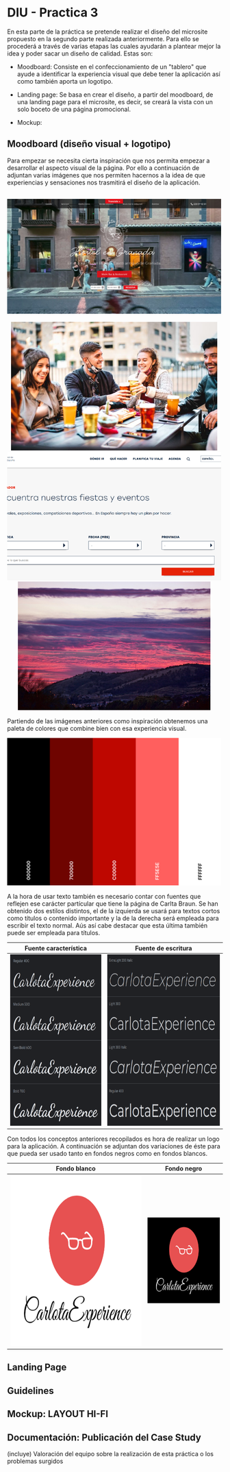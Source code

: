 # DIU - Practica 3

En esta parte de la práctica se pretende realizar el diseño del microsite propuesto en la segundo parte realizada anteriormente. Para ello se procederá a través de varias etapas las cuales ayudarán a plantear mejor la idea y poder sacar un diseño de calidad. Estas son:

- Moodboard: Consiste en el confeccionamiento de un "tablero" que ayude a identificar la experiencia visual que debe tener la aplicación así como también aporta un logotipo.

- Landing page: Se basa en crear el diseño, a partir del moodboard, de una landing page para el microsite, es decir, se creará la vista con un solo boceto de una página promocional.

- Mockup: 

## Moodboard (diseño visual + logotipo)   

Para empezar se necesita cierta inspiración que nos permita empezar a desarrollar el aspecto visual de la página. Por ello a continuación de adjuntan varias imágenes que nos permiten hacernos a la idea de que experiencias y sensaciones nos trasmitirá el diseño de la aplicación.

<p>
    <img src="../img/inspiracion1.png" width="500" height="300" style="object-fit: contain;"/>
    <img src="../img/inspiracion2.jpeg" width="500" height="300" style="object-fit: contain;" />
    <img src="../img/inspiracion3.png" width="500" height="300" style="object-fit: cover;"/>
    <img src="../img/inspiracion4.jpg" width="500" height="300" style="object-fit: contain;"/>
</p>

Partiendo de las imágenes anteriores como inspiración obtenemos una paleta de colores que combine bien con esa experiencia visual.

<img src="../img/paleta-colores.png" width="500">

A la hora de usar texto también es necesario contar con fuentes que reflejen ese carácter partícular que tiene la página de Carlta Braun. Se han obtenido dos estilos distintos, el de la izquierda se usará para textos cortos como títulos o contenido importante y la de la derecha será empleada para escribir el texto normal. Aús así cabe destacar que esta última también puede ser empleada para títulos.

| Fuente característica | Fuente de escritura | 
| --------------------- | ------------------- | 
| <img src="../img/fonts-1.png" height="400"> | <img src="../img/fonts-2.png" height="400"> | 

Con todos los conceptos anteriores recopilados es hora de realizar un logo para la aplicación. A continuación se adjuntan dos variaciones de éste para que pueda ser usado tanto en fondos negros como en fondos blancos.

| Fondo blanco | Fondo negro | 
| --------------------- | ------------------- | 
| <img src="../img/logo1.png" height="400"> | <img src="../img/logo2.png" height="200"> | 

## Landing Page

## Guidelines

## Mockup: LAYOUT HI-FI

## Documentación: Publicación del Case Study


(incluye) Valoración del equipo sobre la realización de esta práctica o los problemas surgidos
 
